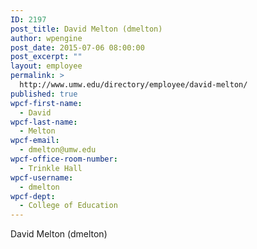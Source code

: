 ```yaml
---
ID: 2197
post_title: David Melton (dmelton)
author: wpengine
post_date: 2015-07-06 08:00:00
post_excerpt: ""
layout: employee
permalink: >
  http://www.umw.edu/directory/employee/david-melton/
published: true
wpcf-first-name:
  - David
wpcf-last-name:
  - Melton
wpcf-email:
  - dmelton@umw.edu
wpcf-office-room-number:
  - Trinkle Hall
wpcf-username:
  - dmelton
wpcf-dept:
  - College of Education
---
```

David Melton (dmelton)